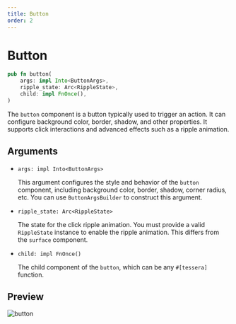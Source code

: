 ```yaml
---
title: Button
order: 2
---
```


# Button

```rust
pub fn button(
    args: impl Into<ButtonArgs>,
    ripple_state: Arc<RippleState>,
    child: impl FnOnce(),
)
```

The `button` component is a button typically used to trigger an action. It can configure background color, border, shadow, and other properties. It supports click interactions and advanced effects such as a ripple animation.

## Arguments

- `args: impl Into<ButtonArgs>`

  This argument configures the style and behavior of the `button` component, including background color, border, shadow, corner radius, etc. You can use `ButtonArgsBuilder` to construct this argument.

- `ripple_state: Arc<RippleState>`

  The state for the click ripple animation. You must provide a valid `RippleState` instance to enable the ripple animation. This differs from the `surface` component.

- `child: impl FnOnce()`

  The child component of the `button`, which can be any `#[tessera]` function.

## Preview

![button](/button_example.gif)
